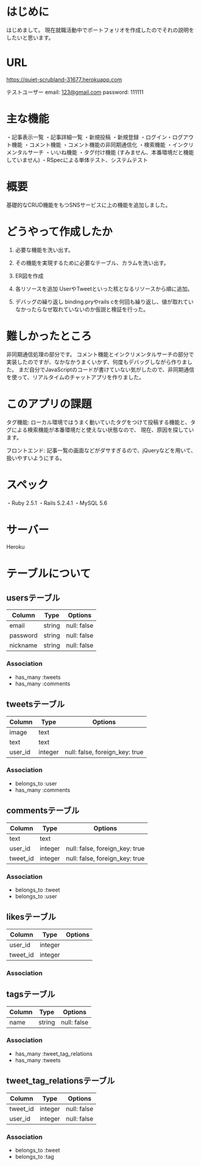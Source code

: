 # はじめに
 
はじめまして。
現在就職活動中でポートフォリオを作成したのでそれの説明をしたいと思います。
 
# URL
 
https://quiet-scrubland-31677.herokuapp.com

テストユーザー
email: 123@gmail.com
password: 111111
 
# 主な機能

・記事表示一覧
・記事詳細一覧
・新規投稿
・新規登録
・ログイン・ログアウト機能
・コメント機能
・コメント機能の非同期通信化
・検索機能
・インクリメンタルサーチ
・いいね機能
・タグ付け機能  (すみません、本番環境だと機能していません)
・RSpecによる単体テスト、システムテスト
 
 
# 概要
 
基礎的なCRUD機能をもつSNSサービスに上の機能を追加しました。
 
# どうやって作成したか
 
1. 必要な機能を洗い出す。

2. その機能を実現するために必要なテーブル、カラムを洗い出す。

3. ER図を作成

4. 各リソースを追加
UserやTweetといった核となるリソースから順に追加。

5. デバッグの繰り返し
binding.pryやrails cを何回も繰り返し、値が取れていなかったらなぜ取れていないのか仮説と検証を行った。

 
# 難しかったところ
 
非同期通信処理の部分です。
コメント機能とインクリメンタルサーチの部分で実装したのですが、なかなかうまくいかず、何度もデバッグしながら作りました。
まだ自分でJavaScriptのコードが書けていない気がしたので、非同期通信を使って、リアルタイムのチャットアプリを作りました。
 
# このアプリの課題
 
タグ機能: ローカル環境ではうまく動いていたタグをつけて投稿する機能と、タグによる検索機能が本番環境だと使えない状態なので、
現在、原因を探しています。

フロントエンド: 記事一覧の画面などがダサすぎるので、jQueryなどを用いて、扱いやすいようにする。
 
 
# スペック

・Ruby 2.5.1
・Rails 5.2.4.1
・MySQL 5.6

# サーバー

Heroku


# テーブルについて

## usersテーブル
|Column|Type|Options|
|------|----|-------|
|email|string|null: false|
|password|string|null: false|
|nickname|string|null: false|
### Association
- has_many :tweets
- has_many :comments

## tweetsテーブル
|Column|Type|Options|
|------|----|-------|
|image|text||
|text|text||
|user_id|integer|null: false, foreign_key: true|
### Association
- belongs_to :user
- has_many :comments

## commentsテーブル
|Column|Type|Options|
|------|----|-------|
|text|text||
|user_id|integer|null: false, foreign_key: true|
|tweet_id|integer|null: false, foreign_key: true|
### Association
- belongs_to :tweet
- belongs_to :user


## likesテーブル
|Column|Type|Options|
|------|----|-------|
|user_id|integer||
|tweet_id|integer||
### Association


## tagsテーブル
|Column|Type|Options|
|------|----|-------|
|name|string|null: false|
### Association
- has_many :tweet_tag_relations
- has_many :tweets


## tweet_tag_relationsテーブル
|Column|Type|Options|
|------|----|-------|
|tweet_id|integer|null: false|
|user_id|integer|null: false|
### Association
- belongs_to :tweet
- belongs_to :tag
